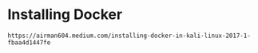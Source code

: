 # Installing Docker

`https://airman604.medium.com/installing-docker-in-kali-linux-2017-1-fbaa4d1447fe`